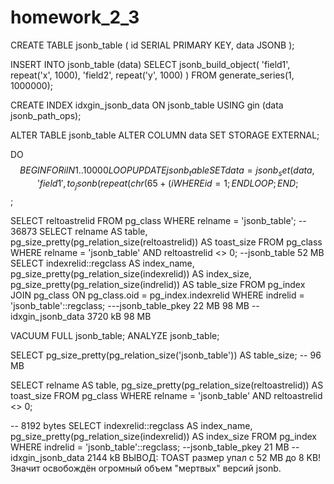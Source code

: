 # homework_2_3
CREATE TABLE jsonb_table (
    id SERIAL PRIMARY KEY,
    data JSONB
);


INSERT INTO jsonb_table (data)
SELECT jsonb_build_object(
    'field1', repeat('x', 1000),
    'field2', repeat('y', 1000)
)
FROM generate_series(1, 1000000);


CREATE INDEX idxgin_jsonb_data ON jsonb_table USING gin (data jsonb_path_ops);

ALTER TABLE jsonb_table ALTER COLUMN data SET STORAGE EXTERNAL;

DO $$
BEGIN
  FOR i IN 1..10000 LOOP
    UPDATE jsonb_table
    SET data = jsonb_set(data, '{field1}', to_jsonb(repeat(chr(65 + (i % 26)), 1000)))
    WHERE id = 1;
  END LOOP;
END;
$$;


SELECT reltoastrelid FROM pg_class WHERE relname = 'jsonb_table';
-- 36873
SELECT
    relname AS table,
    pg_size_pretty(pg_relation_size(reltoastrelid)) AS toast_size
FROM pg_class
WHERE relname = 'jsonb_table' AND reltoastrelid <> 0;
--jsonb_table	52 MB
SELECT
    indexrelid::regclass AS index_name,
    pg_size_pretty(pg_relation_size(indexrelid)) AS index_size,
    pg_size_pretty(pg_relation_size(indrelid)) AS table_size
FROM pg_index
JOIN pg_class ON pg_class.oid = pg_index.indexrelid
WHERE indrelid = 'jsonb_table'::regclass;
---jsonb_table_pkey	22 MB	98 MB
--idxgin_jsonb_data	3720 kB	98 MB

VACUUM FULL jsonb_table;
ANALYZE jsonb_table;



SELECT pg_size_pretty(pg_relation_size('jsonb_table')) AS table_size;
-- 96 MB

SELECT
    relname AS table,
    pg_size_pretty(pg_relation_size(reltoastrelid)) AS toast_size
FROM pg_class
WHERE relname = 'jsonb_table' AND reltoastrelid <> 0;

-- 8192 bytes
SELECT
    indexrelid::regclass AS index_name,
    pg_size_pretty(pg_relation_size(indexrelid)) AS index_size
FROM pg_index
WHERE indrelid = 'jsonb_table'::regclass;
--jsonb_table_pkey	21 MB
--idxgin_jsonb_data	2144 kB
ВЫВОД:
TOAST размер упал с 52 MB до 8 KB! Значит освобождён огромный объем "мертвых" версий jsonb.
